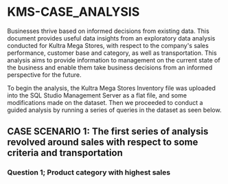 # KMS-CASE_ANALYSIS

Businesses thrive based on informed decisions from existing data. This document provides useful data insights from an exploratory data analysis conducted for Kultra Mega Stores, with respect to the company's sales performance, customer base and category, as well as transportation. This analysis aims to provide information to management on the current state of the business and enable them take business decisions from an informed perspective for the future.
 
To begin the analysis, the Kultra Mega Stores Inventory file was uploaded into the SQL Studio Management Server as a flat file, and some modifications made on the dataset. Then we proceeded to conduct a guided analysis by running a series of queries in the dataset as seen below.

## CASE SCENARIO 1: The first series of analysis revolved around sales with respect to some criteria and transportation

### Question 1; Product category with highest sales

